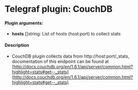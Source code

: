 # Telegraf plugin: CouchDB

#### Plugin arguments:
- **hosts** []string: List of hosts (host:port) to collect stats


#### Description

- CouchDB plugin collects data from http://host:port/_stats, documentation of this endpoint can be found at [http://docs.couchdb.org/en/1.6.1/api/server/common.html?highlight=stats#get--_stats](http://docs.couchdb.org/en/1.6.1/api/server/common.html?highlight=stats#get--_stats)